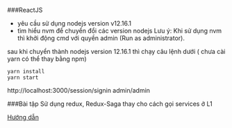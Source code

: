 ###ReactJS

- yêu cầu sử dụng nodejs version v12.16.1
- tìm hiểu nvm để chuyển đổi các version nodejs
  Lưu ý: Khi sử dụng nvm thì khởi động cmd với quyền admin (Run as administrator).

sau khi chuyển thành nodejs version 12.16.1 thì chạy câu lệnh dưới ( chưa cài yarn có thể thay bằng npm)

```
yarn install
yarn start
```

http://localhost:3000/session/signin
admin/admin

###Bài tập
Sử dụng redux, Redux-Saga thay cho cách gọi services ở L1

[Hướng dẫn](https://docs.google.com/spreadsheets/d/1Nj3U00ZT4bnchPQV1cj6bvNFK49cmIcM5MoJ9SOtITM/edit#gid=0)
